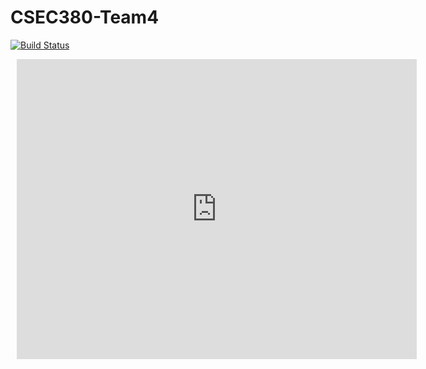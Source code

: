 # CSEC380-Team4

[![Build Status](https://travis-ci.org/hulto/CSEC380-Team4.svg?branch=master)](https://travis-ci.org/hulto/CSEC380-Team4)

<div style="width: 640px; height: 480px; margin: 10px; position: relative;"><iframe allowfullscreen frameborder="0" style="width:640px; height:480px" src="https://www.lucidchart.com/documents/embeddedchart/104035b4-b03a-4a7e-aab2-3aca6be717bf" id="ZLGTA.ZWUgC1"></iframe></div>
